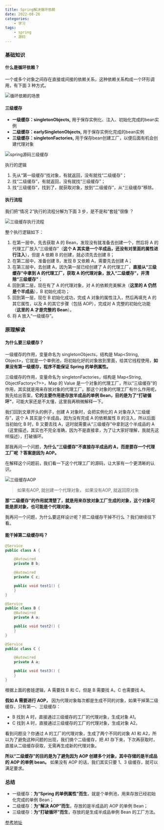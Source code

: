 ```yaml
---
title: Spring解决循环依赖
date: 2022-08-26
categories:
    - 学习
tags:
    - spring
    - 源码
---
```


### 基础知识
#### 什么是循环依赖？

一个或多个对象之间存在直接或间接的依赖关系，这种依赖关系构成一个环形调用，有下面 3 种方式。

<!-- more -->

![循环依赖的场景](/images/spring/循环依赖的场景.png)

#### 三级缓存

* **一级缓存：singletonObjects,** 用于保存实例化、注入、初始化完成的bean实例
* **二级缓存：earlySingletonObjects,** 用于保存实例化完成的bean实例
* **三级缓存：singletonFactories,** 用于保存bean创建工厂，以便后面有机会创建代理对象

![spring源码三级缓存](/images/spring/spring源码三级缓存.png)

执行的逻辑
1. 先从“第一级缓存”找对象，有就返回，没有就找“二级缓存”；
2. 找“二级缓存”，有就返回，没有就找“三级缓存”；
3. 找“三级缓存”，找到了，就获取对象，放到“二级缓存”，从“三级缓存”移除。

#### 执行流程

我们把“情况 2”执行的流程分解为下面 3 步，是不是和“套娃”很像 ？

![三级缓存执行流程](/images/spring/三级缓存执行流程.png)

整个执行逻辑如下：
1. 在第一层中，先去获取 A 的 Bean，发现没有就准备去创建一个，然后将 A 的代理工厂放入“三级缓存”（**这个 A 其实是一个半成品，还没有对里面的属性进行注入**），但是 A 依赖 B 的创建，就必须先去创建 B；
2. 在第二层中，准备创建 B，发现 B 又依赖 A，需要先去创建 A；
3. 在第三层中，去创建 A，因为第一层已经创建了 A 的代理工厂，**直接从“三级缓存”中拿到 A 的代理工厂，获取 A 的代理对象，放入“二级缓存”，并清除“三级缓存”**；
4. 回到第二层，现在有了 A 的代理对象，对 A 的依赖完美解决（**这里的 A 仍然是个半成品**），B 初始化成功；
5. 回到第一层，现在 B 初始化成功，完成 A 对象的属性注入，然后再填充 A 的其它属性，以及 A 的其它步骤（包括 AOP），完成对 A 完整的初始化功能（**这里的 A 才是完整的 Bean**）。
6. 将 A 放入“一级缓存”。


### 原理解读
#### 为什么要三级缓存？

一级缓存的作用，变量命名为 singletonObjects，结构是 Map<String, Object>，它就是一个单例池，将初始化好的对象放到里面，给其它线程使用，**如果没有第一级缓存，程序不能保证 Spring 的单例属性。**
   
三级缓存的作用，变量命名为 singletonFactories，结构是 Map<String, ObjectFactory<?>>，Map 的 Value 是一个对象的代理工厂，所以“三级缓存”的作用，其实就是用来存放对象的代理工厂。那这个对象的代理工厂有什么作用呢，我先给出答案，**它的主要作用是存放半成品的单例 Bean，目的是为了“打破循环”**，可能大家还是不太懂，这里我再稍微解释一下。

我们回到文章开头的例子，创建 A 对象时，会把实例化的 A 对象存入“三级缓存”，这个 A 其实是个半成品，因为没有完成 A 的依赖属性 B 的注入，所以后面当初始化 B 时，B 又要去找 A，这时就需要从“三级缓存”中拿到这个半成品的 A（这里描述，其实也不完全准确，因为不是直接拿，为了让大家好理解，我就先这样描述），打破循环。

那我再问一个问题，**为什么“三级缓存”不直接存半成品的 A，而是要存一个代理工厂呢 ？答案是因为 AOP。**

在解释这个问题前，我们看一下这个代理工厂的源码，让大家有一个更清晰的认识。

![三级缓存AOP](/images/spring/三级缓存AOP.png)

> 如果有AOP, 就创建一个代理对象，
> 如果没有AOP, 就返回原对象

**那“二级缓存”的作用就清楚了，就是用来存放对象工厂生成的对象，这个对象可能是原对象，也可能是个代理对象。**

我再问一个问题，为什么要这样设计呢？把二级缓存干掉不行么 ？我们继续往下看。

#### 能干掉第二级缓存吗？

```java
@Service
public class A {

    @Autowired
    private B b;

    @Autowired
    private C c;

    public void test1() {
    }
}

@Service
public class B {
    @Autowired
    private A a;

    public void test2() {
    }
}

@Service
public class C {

    @Autowired
    private A a;

    public void test3() {
    }
}
```

根据上面的套娃逻辑，A 需要找 B 和 C，但是 B 需要找 A，C 也需要找 A。

**假如 A 需要进行 AOP，** 因为代理对象每次都是生成不同的对象，如果干掉第二级缓存，只有第一、三级缓存：
* B 找到 A 时，直接通过三级缓存的工厂的代理对象，生成对象 A1。
* C 找到 A 时，直接通过三级缓存的工厂的代理对象，生成对象 A2。

看到问题没？你通过 A 的工厂的代理对象，生成了两个不同的对象 A1 和 A2，所以为了避免这种问题的出现，我们搞个二级缓存，把 A1 存下来，下次再获取时，直接从二级缓存获取，无需再生成新的代理对象。

**所以“二级缓存”的目的是为了避免因为 AOP 创建多个对象，其中存储的是半成品的 AOP 的单例 bean。** 如果没有 AOP 的话，我们其实只要 1、3 级缓存，就可以满足要求。

### 总结

* 一级缓存：**为“Spring 的单例属性”而生**，就是个单例池，用来存放已经初始化完成的单例 Bean；
* 二级缓存：**为“解决 AOP”而生**，存放的是半成品的 AOP 的单例 Bean；
* 三级缓存：**为“打破循环”而生**，存放的是生成半成品单例 Bean 的工厂方法。

[参考地址](https://mp.weixin.qq.com/s/yUPZL0BeMkPcAgOhwaeDCw)